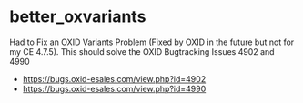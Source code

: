better_oxvariants
=================

Had to Fix an OXID Variants Problem (Fixed by OXID in the future but not for my CE 4.7.5).
This should solve the OXID Bugtracking Issues 4902 and 4990


* https://bugs.oxid-esales.com/view.php?id=4902
* https://bugs.oxid-esales.com/view.php?id=4990